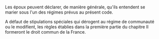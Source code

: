   
 Les époux peuvent déclarer, de manière générale, qu'ils entendent se marier sous l'un des régimes prévus au présent code.  

  
 A défaut de stipulations spéciales qui dérogent au régime de communauté ou le modifient, les règles établies dans la première partie du chapitre II formeront le droit commun de la France.  
